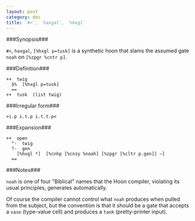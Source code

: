 ```yaml
---
layout: post
category: doc
title: `#<`, `haxgal`, `%hxgl`
---
```


###Synopsis###

`#<`, `haxgal`, `[%hxgl p=tusk]` is a synthetic hoon that
slams the assumed gate `noah` on `[%zpgr %cntr p]`.

###Definition###

    ++  twig  
      $%  [%hxgl p=tusk]
      ==
    ++  tusk  (list twig) 

###Irregular form###

    >i.p i.t.p i.t.t.p<

###Expansion###
    
    ++  open
      ^-  twig
      ?-  gen
        [%hxgl *]  [%cnhp [%cnzy %noah] [%zpgr [%cltr p.gen]] ~]
      ==

###Notes###

`noah` is one of four "Biblical" names that the Hoon compiler,
violating its usual principles, generates automatically.

Of course the compiler cannot control what `noah` produces when
pulled from the subject, but the convention is that it should be
a gate that accepts a `vase` (type-value cell) and produces a 
`tank` (pretty-printer input).

